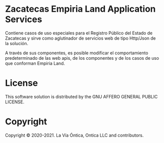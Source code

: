 ﻿# Zacatecas Empiria Land Application Services

Contiene casos de uso especiales para el Registro Público del Estado de Zacatecas
y sirve como aglutinador de servicios web de tipo Http/Json de la solución.

A través de sus componentes, es posible modificar el comportamiento predeterminado
de las web apis, de los componentes y de los casos de uso que conforman Empiria Land.

# License

This software solution is distributed by the GNU AFFERO GENERAL PUBLIC LICENSE.

# Copyright

Copyright © 2020-2021. La Vía Óntica, Ontica LLC and contributors.
